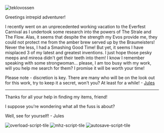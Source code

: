 <img src="https://d2hl7maqck52px.cloudfront.net/spoiler/teklovossen.webp" alt="teklovossen" class="center" />

Greetings intrepid adventurer!

I recently went on an unprecedented working vacation to the Everfest Carnival as I undertook some research into the powers of The Strale and The Flow. Alas, it seems that despite the strength my Evos provide me, they could not protect me from the amber brew served up by the Braumeisters! Never the less, I had a Smashing Good Time! But yet, it seems I have misplaced 3 of my latest and greatest inventions. I just hope those pesky meeps and mireoa didn't get their teeth into them! I know I remember speaking with some strongwoman... please, I am too busy with my work, will you help me search for them? I promise it will be worth your time!

Please note - discretion is key. There are many who will be on the look out for this work, try to keep it a secret, won't you? At least for a while! - [Jules](../../heroes-of-rathe/teklovossen-about.md)

---

Thanks for all your help in finding my items, friend!

I suppose you're wondering what all the fuss is about?

Well, see for yourself! - Jules

<img src="https://d2hl7maqck52px.cloudfront.net/spoiler/overload-script-tile.webp" alt="overload-script-tile" class="center" />

<img src="https://d2hl7maqck52px.cloudfront.net/spoiler/mhz-script-tile.webp" alt="mhz-script-tile" class="center" />

<img src="https://d2hl7maqck52px.cloudfront.net/spoiler/autosave-script-tile.webp" alt="autosave-script-tile" class="center" />
